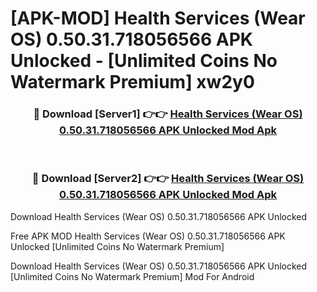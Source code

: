 # [APK-MOD] Health Services (Wear OS) 0.50.31.718056566 APK Unlocked - [Unlimited Coins No Watermark Premium] xw2y0



<div align="center">
<h3>🔴 Download [Server1] 👉👉 <a href="https://momento.my/?title=Health_Services_(Wear_OS)_0.50.31.718056566_APK_Unlocked">Health Services (Wear OS) 0.50.31.718056566 APK Unlocked Mod Apk</a></h3><br>

<h3>🔴 Download [Server2] 👉👉 <a href="https://momento.my/?title=Health_Services_(Wear_OS)_0.50.31.718056566_APK_Unlocked">Health Services (Wear OS) 0.50.31.718056566 APK Unlocked Mod Apk</a></h3>
</div>



Download Health Services (Wear OS) 0.50.31.718056566 APK Unlocked 

Free APK MOD Health Services (Wear OS) 0.50.31.718056566 APK Unlocked [Unlimited Coins No Watermark Premium]

Download Health Services (Wear OS) 0.50.31.718056566 APK Unlocked [Unlimited Coins No Watermark Premium] Mod For Android
